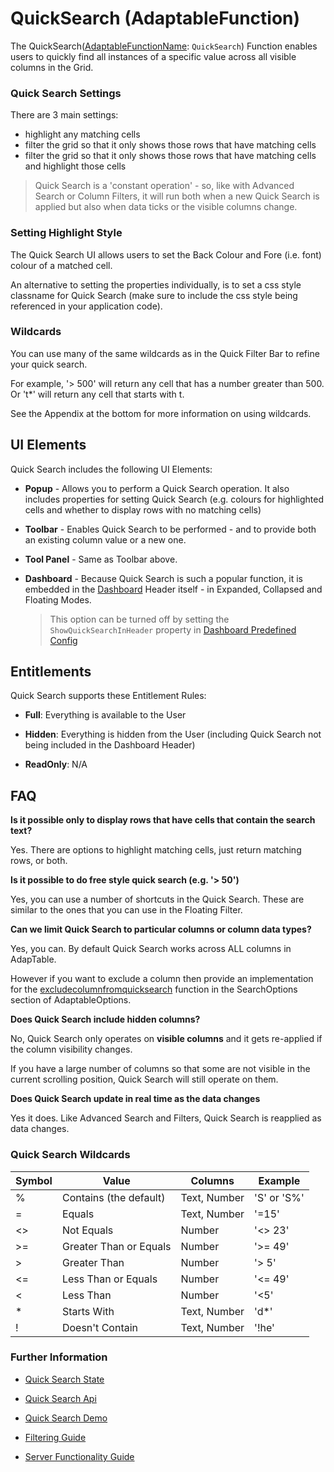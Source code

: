 # QuickSearch (AdaptableFunction)

The QuickSearch([AdaptableFunctionName](https://api.adaptabletools.com/modules/_src_predefinedconfig_common_types_.html#adaptablefunctionname): `QuickSearch`) Function  enables users to quickly find all instances of a specific value across all visible columns in the Grid.

### Quick Search Settings
There are 3 main settings:

- highlight any matching cells
- filter the grid so that it only shows those rows that have matching cells
- filter the grid so that it only shows those rows that have matching cells and highlight those cells

> Quick Search is a 'constant operation' - so, like with Advanced Search or Column Filters, it will run both when a new Quick Search is applied but also when data ticks or the visible columns change.

### Setting Highlight Style
The Quick Search UI allows users to set the Back Colour and Fore (i.e. font) colour of a matched cell.  

An alternative to setting the properties individually, is to set a css style classname for Quick Search (make sure to include the css style being referenced in your application code).

### Wildcards
You can use many of the same wildcards as in the Quick Filter Bar to refine your quick search.  

For example, '> 500' will return any cell that has a number greater than 500.  Or 't*' will return any cell that starts with t.  

See the Appendix at the bottom for more information on using wildcards.


## UI Elements
Quick Search includes the following UI Elements:

- **Popup** - Allows you to perform a Quick Search operation.  It also includes properties for setting Quick Search (e.g. colours for highlighted cells and whether to display rows with no matching cells)

- **Toolbar** - Enables Quick Search to be performed - and to provide both an existing column value or a new one.

- **Tool Panel** - Same as Toolbar above.

- **Dashboard** - Because Quick Search is such a popular function, it is embedded in the [Dashboard](./dashboard-function.md) Header itself - in Expanded, Collapsed and Floating Modes.

    > This option can be turned off by setting the `ShowQuickSearchInHeader` property in [Dashboard Predefined Config](https://api.adaptabletools.com/interfaces/_src_predefinedconfig_dashboardstate_.dashboardstate.html#showquicksearchinheader)
    

## Entitlements
Quick Search supports these Entitlement Rules:

- **Full**: Everything is available to the User

- **Hidden**: Everything is hidden from the User (including Quick Search not being included in the Dashboard Header)

- **ReadOnly**: N/A

## FAQ

**Is it possible only to display rows that have cells that contain the search text?**

Yes. There are options to highlight matching cells, just return matching rows, or both.

**Is it possible to do free style quick search (e.g. '> 50')**

Yes, you can use a number of shortcuts in the Quick Search. These are similar to the ones that you can use in the Floating Filter.

**Can we limit Quick Search to particular columns or column data types?**

Yes, you can. By default Quick Search works across ALL columns in AdapTable.

However if you want to exclude a column then provide an implementation for the [excludecolumnfromquicksearch](https://api.adaptabletools.com/interfaces/_src_adaptableoptions_searchoptions_.searchoptions.html#excludecolumnfromquicksearch) function in the SearchOptions section of AdaptableOptions.

**Does Quick Search include hidden columns?**

No, Quick Search only operates on **visible columns** and it gets re-applied if the column visibility changes. 

If you have a large number of columns so that some are not visible in the current scrolling position, Quick Search will still operate on them.

**Does Quick Search update in real time as the data changes**

Yes it does. Like Advanced Search and Filters, Quick Search is reapplied as data changes.


### Quick Search Wildcards

| Symbol 	 | Value                    | Columns   | Example      |
| --------   | ------                   | ------        | ------       | 
| % 	     | Contains (the default)   | Text, Number  | 'S' or 'S%'  | 
| = 	     | Equals                   | Text, Number  | '=15'        | 
|<> 	     | Not Equals               | Number        | '<> 23'      | 
|>= 	     | Greater Than or Equals   | Number        | '>= 49'      | 
|> 	         | Greater Than             | Number        | '> 5'        | 
|<= 	     | Less Than or Equals      | Number        | '<= 49'      | 
|< 	         | Less Than                | Number        | '<5'         | 
|*	         | Starts With              | Text, Number  | 'd*'         | 
|!	         | Doesn't Contain          | Text, Number  | '!he'        | 


### Further Information

- [Quick Search State](https://api.adaptabletools.com/interfaces/_src_predefinedconfig_quicksearchstate_.quicksearchstate.html)

- [Quick Search Api](https://api.adaptabletools.com/interfaces/_src_api_quicksearchapi_.quicksearchapi.html)

- [Quick Search Demo](https://demo.adaptabletools.com/search/aggridquicksearchdemo)

- [Filtering Guide](../guides/adaptable-filtering-guide.md)

- [Server Functionality Guide](../guides/adaptable-server-functionality-guide.md)

